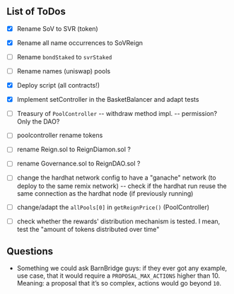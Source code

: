 ## List of ToDos

- [x] Rename SoV to SVR (token)
- [x] Rename all name occurrences to SoVReign
- [ ] Rename `bondStaked` to `svrStaked`
- [ ] Rename names (uniswap) pools
- [x] Deploy script (all contracts!)
- [x] Implement setController in the BasketBalancer and adapt tests
- [ ] Treasury of `PoolController`
      -- withdraw method impl.
      -- permission? Only the DAO?
- [ ] poolcontroller rename tokens
- [ ] rename Reign.sol to ReignDiamon.sol ?
- [ ] rename Governance.sol to ReignDAO.sol ?
- [ ] change the hardhat network config to have a "ganache" network (to deploy to the same remix network)
      -- check if the hardhat run reuse the same connection as the hardhat node (if previously running)
- [ ] change/adapt the `allPools[0]` in `getReignPrice()` (PoolController)
- [ ] check whether the rewards' distribution mechanism is tested. I mean, test the "amount of tokens distributed over time" 


## Questions

- Something we could ask BarnBridge guys: if they ever got any example, use case, 
that it would require a `PROPOSAL_MAX_ACTIONS` higher than 10. Meaning: a proposal that it’s so complex, 
actions would go beyond `10`.